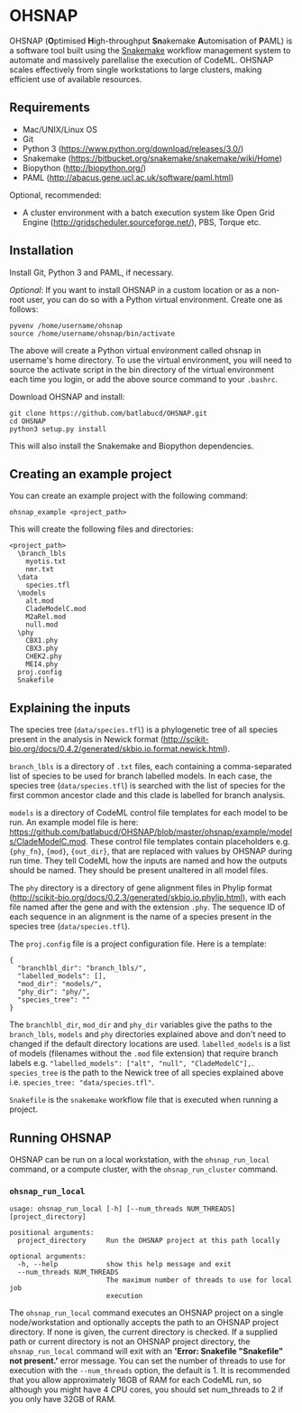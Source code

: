 # OHSNAP
OHSNAP (**O**ptimised **H**igh-throughput **Sn**akemake **A**utomisation of **P**AML) is a software tool built using the [Snakemake](https://bitbucket.org/snakemake/snakemake/wiki/Home) workflow management system to automate and massively parellalise the execution of CodeML. OHSNAP scales effectively from single workstations to large clusters, making efficient use of available resources.

## Requirements
- Mac/UNIX/Linux OS
- Git
- Python 3 (https://www.python.org/download/releases/3.0/)
- Snakemake (https://bitbucket.org/snakemake/snakemake/wiki/Home)
- Biopython (http://biopython.org/)
- PAML (http://abacus.gene.ucl.ac.uk/software/paml.html)

Optional, recommended:
- A cluster environment with a batch execution system like Open Grid Engine (http://gridscheduler.sourceforge.net/), PBS, Torque etc.

## Installation
Install Git, Python 3 and PAML, if necessary. 

*Optional*:
If you want to install OHSNAP in a custom location or as a non-root user, you can do so with a Python virtual environment. Create one as follows:

```
pyvenv /home/username/ohsnap
source /home/username/ohsnap/bin/activate
```

The above will create a Python virtual environment called ohsnap in username's home directory. To use the virtual environment, you will need to source the activate script in the bin directory of the virtual environment each time you login, or add the above source command to your `.bashrc`.

Download OHSNAP and install:

```
git clone https://github.com/batlabucd/OHSNAP.git
cd OHSNAP
python3 setup.py install
```

This will also install the Snakemake and Biopython dependencies.

## Creating an example project
You can create an example project with the following command:

```
ohsnap_example <project_path>
```

This will create the following files and directories:

```
<project_path>
  \branch_lbls
    myotis.txt
    nmr.txt
  \data
    species.tfl
  \models
    alt.mod
    CladeModelC.mod
    M2aRel.mod
    null.mod
  \phy
    CBX1.phy
    CBX3.phy
    CHEK2.phy
    MEI4.phy
  proj.config
  Snakefile
```

## Explaining the inputs

The species tree (`data/species.tfl`) is a phylogenetic tree of all species present in the analysis in Newick format (http://scikit-bio.org/docs/0.4.2/generated/skbio.io.format.newick.html).

`branch_lbls` is a directory of `.txt` files, each containing a comma-separated list of species to be used for branch labelled models. In each case, the species tree (`data/species.tfl`) is searched with the list of species for the first common ancestor clade and this clade is labelled for branch analysis.

`models` is a directory of CodeML control file templates for each model to be run. An example model file is here: https://github.com/batlabucd/OHSNAP/blob/master/ohsnap/example/models/CladeModelC.mod. These control file templates contain placeholders e.g. `{phy_fn}`, `{mod}`, `{out_dir}`, that are replaced with values by OHSNAP during run time. They tell CodeML how the inputs are named and how the outputs should be named. They should be present unaltered in all model files.

The `phy` directory is a directory of gene alignment files in Phylip format (http://scikit-bio.org/docs/0.2.3/generated/skbio.io.phylip.html), with each file named after the gene and with the extension `.phy`. The sequence ID of each sequence in an alignment is the name of a species present in the species tree (`data/species.tfl`).

The `proj.config` file is a project configuration file. Here is a template:

```
{
  "branchlbl_dir": "branch_lbls/",
  "labelled_models": [],
  "mod_dir": "models/",
  "phy_dir": "phy/",
  "species_tree": ""
}
```

The `branchlbl_dir`, `mod_dir` and `phy_dir` variables give the paths to the `branch_lbls`, `models` and `phy` directories explained above and don't need to changed if the default directory locations are used. `labelled_models` is a list of models (filenames without the `.mod` file extension) that require branch labels e.g. `"labelled_models": ["alt", "null", "CladeModelC"],`. `species_tree` is the path to the Newick tree of all species explained above i.e. `species_tree: "data/species.tfl"`.

`Snakefile` is the `snakemake` workflow file that is executed when running a project.

## Running OHSNAP

OHSNAP can be run on a local workstation, with the `ohsnap_run_local` command, or a compute cluster, with the `ohsnap_run_cluster` command.

### `ohsnap_run_local`

```
usage: ohsnap_run_local [-h] [--num_threads NUM_THREADS] [project_directory]

positional arguments:
  project_directory     Run the OHSNAP project at this path locally

optional arguments:
  -h, --help            show this help message and exit
  --num_threads NUM_THREADS
                        The maximum number of threads to use for local job
                        execution
```

The `ohsnap_run_local` command executes an OHSNAP project on a single node/workstation and optionally accepts the path to an OHSNAP project directory. If none is given, the current directory is checked. If a supplied path or current directory is not an OHSNAP project directory, the `ohsnap_run_local` command will exit with an **'Error: Snakefile "Snakefile" not present.'** error message. You can set the number of threads to use for execution with the `--num_threads` option, the default is 1. It is recommended that you allow approximately 16GB of RAM for each CodeML run, so although you might have 4 CPU cores, you should set num_threads to 2 if you only have 32GB of RAM.



